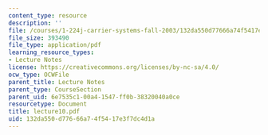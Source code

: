 ```yaml
---
content_type: resource
description: ''
file: /courses/1-224j-carrier-systems-fall-2003/132da550d77666a74f5417e3f7dc4d1a_lecture10.pdf
file_size: 393490
file_type: application/pdf
learning_resource_types:
- Lecture Notes
license: https://creativecommons.org/licenses/by-nc-sa/4.0/
ocw_type: OCWFile
parent_title: Lecture Notes
parent_type: CourseSection
parent_uid: 6e7535c1-00a4-1547-ff0b-38320040a0ce
resourcetype: Document
title: lecture10.pdf
uid: 132da550-d776-66a7-4f54-17e3f7dc4d1a
---
```

